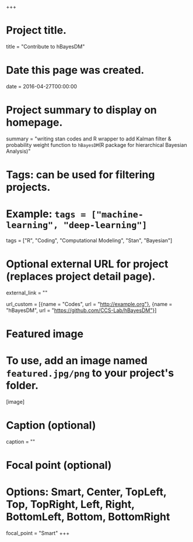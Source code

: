 +++
# Project title.
title = "Contribute to hBayesDM"

# Date this page was created.
date = 2016-04-27T00:00:00

# Project summary to display on homepage.
summary = "writing stan codes and R wrapper to add Kalman filter & probability weight function to `hBayesDM`(R package for hierarchical Bayesian Analysis)"

# Tags: can be used for filtering projects.
# Example: `tags = ["machine-learning", "deep-learning"]`
tags = ["R", "Coding", "Computational Modeling", "Stan", "Bayesian"]

# Optional external URL for project (replaces project detail page).
external_link = ""

url_custom = [{name = "Codes", url = "http://example.org"}, {name = "hBayesDM", url = "https://github.com/CCS-Lab/hBayesDM"}]

# Featured image
# To use, add an image named `featured.jpg/png` to your project's folder. 
[image]
  # Caption (optional)
  caption = ""

  # Focal point (optional)
  # Options: Smart, Center, TopLeft, Top, TopRight, Left, Right, BottomLeft, Bottom, BottomRight
  focal_point = "Smart"
+++
